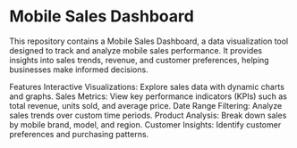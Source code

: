 # Mobile Sales Dashboard
This repository contains a Mobile Sales Dashboard, a data visualization tool designed to track and analyze mobile sales performance. It provides insights into sales trends, revenue, and customer preferences, helping businesses make informed decisions.

Features
Interactive Visualizations: Explore sales data with dynamic charts and graphs.
Sales Metrics: View key performance indicators (KPIs) such as total revenue, units sold, and average price.
Date Range Filtering: Analyze sales trends over custom time periods.
Product Analysis: Break down sales by mobile brand, model, and region.
Customer Insights: Identify customer preferences and purchasing patterns.
